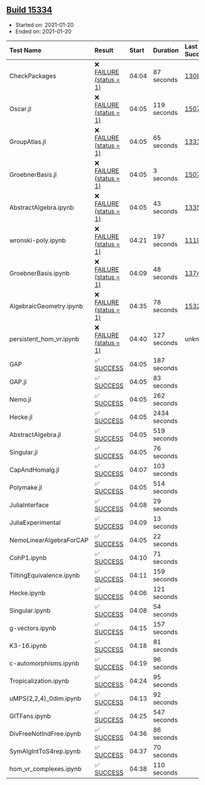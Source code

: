 ## [Build 15334](https://oscarci.mathematik.uni-kl.de/job/oscar/15334/)

* Started on: 2021-01-20
* Ended on: 2021-01-20

| Test Name    | Result | Start | Duration | Last Success | First Failure |
|:-------------|:-------|:------|:---------|:-------------|:--------------|
| CheckPackages | ❌ [FAILURE (status = 1)](https://oscarci.mathematik.uni-kl.de/job/oscar/15334/artifact/logs/build-15334/CheckPackages.log) | 04:04 | 87 seconds | [13085](https://oscarci.mathematik.uni-kl.de/job/oscar/13085/) | [13086](https://oscarci.mathematik.uni-kl.de/job/oscar/13086/) |
| Oscar.jl | ❌ [FAILURE (status = 1)](https://oscarci.mathematik.uni-kl.de/job/oscar/15334/artifact/logs/build-15334/Oscar.jl.log) | 04:05 | 119 seconds | [15079](https://oscarci.mathematik.uni-kl.de/job/oscar/15079/) | [15080](https://oscarci.mathematik.uni-kl.de/job/oscar/15080/) |
| GroupAtlas.jl | ❌ [FAILURE (status = 1)](https://oscarci.mathematik.uni-kl.de/job/oscar/15334/artifact/logs/build-15334/GroupAtlas.jl.log) | 04:05 | 65 seconds | [13311](https://oscarci.mathematik.uni-kl.de/job/oscar/13311/) | [13312](https://oscarci.mathematik.uni-kl.de/job/oscar/13312/) |
| GroebnerBasis.jl | ❌ [FAILURE (status = 1)](https://oscarci.mathematik.uni-kl.de/job/oscar/15334/artifact/logs/build-15334/GroebnerBasis.jl.log) | 04:05 | 3 seconds | [15079](https://oscarci.mathematik.uni-kl.de/job/oscar/15079/) | [15080](https://oscarci.mathematik.uni-kl.de/job/oscar/15080/) |
| AbstractAlgebra.ipynb | ❌ [FAILURE (status = 1)](https://oscarci.mathematik.uni-kl.de/job/oscar/15334/artifact/logs/build-15334/AbstractAlgebra.ipynb.log) | 04:05 | 43 seconds | [13355](https://oscarci.mathematik.uni-kl.de/job/oscar/13355/) | [13356](https://oscarci.mathematik.uni-kl.de/job/oscar/13356/) |
| wronski-poly.ipynb | ❌ [FAILURE (status = 1)](https://oscarci.mathematik.uni-kl.de/job/oscar/15334/artifact/logs/build-15334/wronski-poly.ipynb.log) | 04:21 | 197 seconds | [11192](https://oscarci.mathematik.uni-kl.de/job/oscar/11192/) | [11193](https://oscarci.mathematik.uni-kl.de/job/oscar/11193/) |
| GroebnerBasis.ipynb | ❌ [FAILURE (status = 1)](https://oscarci.mathematik.uni-kl.de/job/oscar/15334/artifact/logs/build-15334/GroebnerBasis.ipynb.log) | 04:09 | 48 seconds | [13748](https://oscarci.mathematik.uni-kl.de/job/oscar/13748/) | [13749](https://oscarci.mathematik.uni-kl.de/job/oscar/13749/) |
| AlgebraicGeometry.ipynb | ❌ [FAILURE (status = 1)](https://oscarci.mathematik.uni-kl.de/job/oscar/15334/artifact/logs/build-15334/AlgebraicGeometry.ipynb.log) | 04:35 | 78 seconds | [15322](https://oscarci.mathematik.uni-kl.de/job/oscar/15322/) | [15323](https://oscarci.mathematik.uni-kl.de/job/oscar/15323/) |
| persistent_hom_vr.ipynb | ❌ [FAILURE (status = 1)](https://oscarci.mathematik.uni-kl.de/job/oscar/15334/artifact/logs/build-15334/persistent_hom_vr.ipynb.log) | 04:40 | 127 seconds | unknown | unknown |
| GAP | ✅ [SUCCESS](https://oscarci.mathematik.uni-kl.de/job/oscar/15334/artifact/logs/build-15334/GAP.log) | 04:05 | 187 seconds |  |  |
| GAP.jl | ✅ [SUCCESS](https://oscarci.mathematik.uni-kl.de/job/oscar/15334/artifact/logs/build-15334/GAP.jl.log) | 04:05 | 83 seconds |  |  |
| Nemo.jl | ✅ [SUCCESS](https://oscarci.mathematik.uni-kl.de/job/oscar/15334/artifact/logs/build-15334/Nemo.jl.log) | 04:05 | 262 seconds |  |  |
| Hecke.jl | ✅ [SUCCESS](https://oscarci.mathematik.uni-kl.de/job/oscar/15334/artifact/logs/build-15334/Hecke.jl.log) | 04:05 | 2434 seconds |  |  |
| AbstractAlgebra.jl | ✅ [SUCCESS](https://oscarci.mathematik.uni-kl.de/job/oscar/15334/artifact/logs/build-15334/AbstractAlgebra.jl.log) | 04:05 | 519 seconds |  |  |
| Singular.jl | ✅ [SUCCESS](https://oscarci.mathematik.uni-kl.de/job/oscar/15334/artifact/logs/build-15334/Singular.jl.log) | 04:05 | 76 seconds |  |  |
| CapAndHomalg.jl | ✅ [SUCCESS](https://oscarci.mathematik.uni-kl.de/job/oscar/15334/artifact/logs/build-15334/CapAndHomalg.jl.log) | 04:07 | 103 seconds |  |  |
| Polymake.jl | ✅ [SUCCESS](https://oscarci.mathematik.uni-kl.de/job/oscar/15334/artifact/logs/build-15334/Polymake.jl.log) | 04:05 | 514 seconds |  |  |
| JuliaInterface | ✅ [SUCCESS](https://oscarci.mathematik.uni-kl.de/job/oscar/15334/artifact/logs/build-15334/JuliaInterface.log) | 04:08 | 29 seconds |  |  |
| JuliaExperimental | ✅ [SUCCESS](https://oscarci.mathematik.uni-kl.de/job/oscar/15334/artifact/logs/build-15334/JuliaExperimental.log) | 04:09 | 13 seconds |  |  |
| NemoLinearAlgebraForCAP | ✅ [SUCCESS](https://oscarci.mathematik.uni-kl.de/job/oscar/15334/artifact/logs/build-15334/NemoLinearAlgebraForCAP.log) | 04:05 | 22 seconds |  |  |
| CohP1.ipynb | ✅ [SUCCESS](https://oscarci.mathematik.uni-kl.de/job/oscar/15334/artifact/logs/build-15334/CohP1.ipynb.log) | 04:10 | 71 seconds |  |  |
| TiltingEquivalence.ipynb | ✅ [SUCCESS](https://oscarci.mathematik.uni-kl.de/job/oscar/15334/artifact/logs/build-15334/TiltingEquivalence.ipynb.log) | 04:11 | 159 seconds |  |  |
| Hecke.ipynb | ✅ [SUCCESS](https://oscarci.mathematik.uni-kl.de/job/oscar/15334/artifact/logs/build-15334/Hecke.ipynb.log) | 04:06 | 121 seconds |  |  |
| Singular.ipynb | ✅ [SUCCESS](https://oscarci.mathematik.uni-kl.de/job/oscar/15334/artifact/logs/build-15334/Singular.ipynb.log) | 04:08 | 54 seconds |  |  |
| g-vectors.ipynb | ✅ [SUCCESS](https://oscarci.mathematik.uni-kl.de/job/oscar/15334/artifact/logs/build-15334/g-vectors.ipynb.log) | 04:15 | 157 seconds |  |  |
| K3-16.ipynb | ✅ [SUCCESS](https://oscarci.mathematik.uni-kl.de/job/oscar/15334/artifact/logs/build-15334/K3-16.ipynb.log) | 04:18 | 81 seconds |  |  |
| c-automorphisms.ipynb | ✅ [SUCCESS](https://oscarci.mathematik.uni-kl.de/job/oscar/15334/artifact/logs/build-15334/c-automorphisms.ipynb.log) | 04:19 | 96 seconds |  |  |
| Tropicalization.ipynb | ✅ [SUCCESS](https://oscarci.mathematik.uni-kl.de/job/oscar/15334/artifact/logs/build-15334/Tropicalization.ipynb.log) | 04:24 | 95 seconds |  |  |
| uMPS(2,2,4)_0dim.ipynb | ✅ [SUCCESS](https://oscarci.mathematik.uni-kl.de/job/oscar/15334/artifact/logs/build-15334/uMPS-2-2-4-_0dim.ipynb.log) | 04:13 | 92 seconds |  |  |
| GITFans.ipynb | ✅ [SUCCESS](https://oscarci.mathematik.uni-kl.de/job/oscar/15334/artifact/logs/build-15334/GITFans.ipynb.log) | 04:25 | 547 seconds |  |  |
| DivFreeNotIndFree.ipynb | ✅ [SUCCESS](https://oscarci.mathematik.uni-kl.de/job/oscar/15334/artifact/logs/build-15334/DivFreeNotIndFree.ipynb.log) | 04:36 | 86 seconds |  |  |
| SymAlgIntToS4rep.ipynb | ✅ [SUCCESS](https://oscarci.mathematik.uni-kl.de/job/oscar/15334/artifact/logs/build-15334/SymAlgIntToS4rep.ipynb.log) | 04:37 | 70 seconds |  |  |
| hom_vr_complexes.ipynb | ✅ [SUCCESS](https://oscarci.mathematik.uni-kl.de/job/oscar/15334/artifact/logs/build-15334/hom_vr_complexes.ipynb.log) | 04:38 | 110 seconds |  |  |
